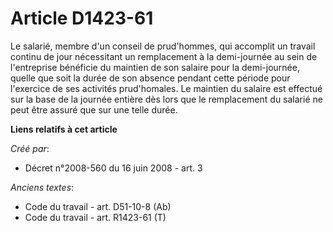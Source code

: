 # Article D1423-61

Le salarié, membre d'un conseil de prud'hommes, qui accomplit un travail continu de jour nécessitant un remplacement à la
demi-journée au sein de l'entreprise bénéficie du maintien de son salaire pour la demi-journée, quelle que soit la durée de
son absence pendant cette période pour l'exercice de ses activités prud'homales. Le maintien du salaire est effectué sur la
base de la journée entière dès lors que le remplacement du salarié ne peut être assuré que sur une telle durée.

**Liens relatifs à cet article**

_Créé par_:

  - Décret n°2008-560 du 16 juin 2008 - art. 3

_Anciens textes_:

  - Code du travail - art. D51-10-8 (Ab)
  - Code du travail - art. R1423-61 (T)
